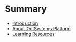 # Summary

* [Introduction](README.md)
* [About OutSystems Platform](chapter1.md)
* [Learning Resources](second-chapter.md)

